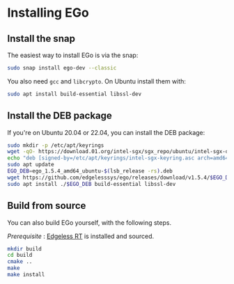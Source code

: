 # Installing EGo

## Install the snap

The easiest way to install EGo is via the snap:

```bash
sudo snap install ego-dev --classic
```

You also need `gcc` and `libcrypto`. On Ubuntu install them with:

```bash
sudo apt install build-essential libssl-dev
```

## Install the DEB package

If you're on Ubuntu 20.04 or 22.04, you can install the DEB package:

```bash
sudo mkdir -p /etc/apt/keyrings
wget -qO- https://download.01.org/intel-sgx/sgx_repo/ubuntu/intel-sgx-deb.key | sudo tee /etc/apt/keyrings/intel-sgx-keyring.asc > /dev/null
echo "deb [signed-by=/etc/apt/keyrings/intel-sgx-keyring.asc arch=amd64] https://download.01.org/intel-sgx/sgx_repo/ubuntu $(lsb_release -cs) main" | sudo tee /etc/apt/sources.list.d/intel-sgx.list
sudo apt update
EGO_DEB=ego_1.5.4_amd64_ubuntu-$(lsb_release -rs).deb
wget https://github.com/edgelesssys/ego/releases/download/v1.5.4/$EGO_DEB
sudo apt install ./$EGO_DEB build-essential libssl-dev
```

## Build from source

You can also build EGo yourself, with the following steps.

*Prerequisite* : [Edgeless RT](https://github.com/edgelesssys/edgelessrt) is installed and sourced.

```bash
mkdir build
cd build
cmake ..
make
make install
```
